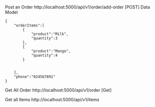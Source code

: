
Post an Order 
http://localhost:5000/api/v1/order/add-order [POST]
Data Model
```
{
    "orderItems":[
        {
            "product":"Milk",
            "quantity":3
        },
        {
            "product":"Mango",
            "quantity":4
        }
        

    ],
    "phone":"024567891"
}

```

Get All Order
http://localhost:5000/api/v1/order [Get]

Get all Items
http://localhost:5000/api/v1/items
